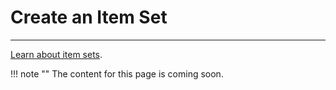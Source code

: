 # Create an Item Set

---

[Learn about item sets](/relationships/kinds-of-relationships/#item-sets).

!!! note ""
    The content for this page is coming soon.